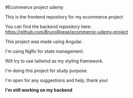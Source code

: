 #Ecommerce project udemy

This is the frontend repository for my ecommerce project

You can find the backend repository here: https://github.com/BrunoRoese/ecommerce-udemy-project

This project was made using Angular.

I'm using NgRx for state management. 

Will try to use tailwind as my styling framework.

I'm doing this project for study purpose.

I'm open for any suggestions and help, thank you!

**I'm still working on my backend**
